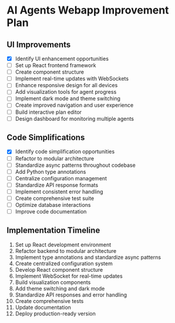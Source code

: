 # AI Agents Webapp Improvement Plan

## UI Improvements
- [x] Identify UI enhancement opportunities
- [ ] Set up React frontend framework
- [ ] Create component structure
- [ ] Implement real-time updates with WebSockets
- [ ] Enhance responsive design for all devices
- [ ] Add visualization tools for agent progress
- [ ] Implement dark mode and theme switching
- [ ] Create improved navigation and user experience
- [ ] Build interactive plan editor
- [ ] Design dashboard for monitoring multiple agents

## Code Simplifications
- [x] Identify code simplification opportunities
- [ ] Refactor to modular architecture
- [ ] Standardize async patterns throughout codebase
- [ ] Add Python type annotations
- [ ] Centralize configuration management
- [ ] Standardize API response formats
- [ ] Implement consistent error handling
- [ ] Create comprehensive test suite
- [ ] Optimize database interactions
- [ ] Improve code documentation

## Implementation Timeline
1. Set up React development environment
2. Refactor backend to modular architecture
3. Implement type annotations and standardize async patterns
4. Create centralized configuration system
5. Develop React component structure
6. Implement WebSocket for real-time updates
7. Build visualization components
8. Add theme switching and dark mode
9. Standardize API responses and error handling
10. Create comprehensive tests
11. Update documentation
12. Deploy production-ready version
